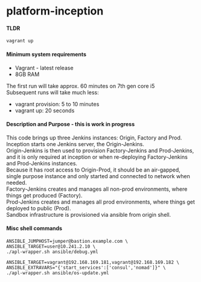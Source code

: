 # platform-inception

#### TLDR
```
vagrant up
```

#### Minimum system requirements
* Vagrant - latest release
* 8GB RAM

The first run will take approx. 60 minutes on 7th gen core i5  
Subsequent runs will take much less:
* vagrant provision: 5 to 10 minutes
* vagrant up: 20 seconds


#### Description and Purpose - this is work in progress
This code brings up three Jenkins instances: Origin, Factory and Prod.  
Inception starts one Jenkins server, the Origin-Jenkins.  
Origin-Jenkins is then used to provision Factory-Jenkins and Prod-Jenkins, and it is only required at inception or when re-deploying Factory-Jenkins and Prod-Jenkins instances.  
Because it has root access to Origin-Prod, it should be an air-gapped, single purpose instance and only started and connected to network when needed.  
Factory-Jenkins creates and manages all non-prod environments, where things get produced (Factory).  
Prod-Jenkins creates and manages all prod environments, where things get deployed to public (Prod).  
Sandbox infrastructure is provisioned via ansible from origin shell.

#### Misc shell commands
```
ANSIBLE_JUMPHOST=jumper@bastion.example.com \
ANSIBLE_TARGET=user@10.241.2.10 \
./apl-wrapper.sh ansible/debug.yml

ANSIBLE_TARGET=vagrant@192.168.169.181,vagrant@192.168.169.182 \
ANSIBLE_EXTRAVARS="{'start_services':['consul','nomad']}" \
./apl-wrapper.sh ansible/os-update.yml
```

